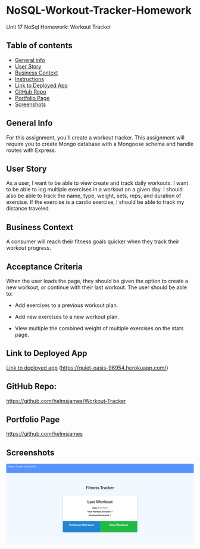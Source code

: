 # NoSQL-Workout-Tracker-Homework

Unit 17 NoSql Homework: Workout Tracker
## Table of contents
* [General info](#general-info)  
* [User Story](#user-story)  
* [Business Context](#business-context)  
* [Instructions](#instructions)  
* [Link to Deployed App](#link-to-deployed-app)  
* [GitHub Repo](#github-repo)
* [Portfolio Page](#portfolio-page)
* [Screenshots](#screenshots) 

## General Info
For this assignment, you'll create a workout tracker. This assignment will require you to create Mongo database with a Mongoose schema and handle routes with Express.

## User Story
As a user, I want to be able to view create and track daily workouts. I want to be able to log multiple exercises in a workout on a given day. I should also be able to track the name, type, weight, sets, reps, and duration of exercise. If the exercise is a cardio exercise, I should be able to track my distance traveled.

## Business Context
A consumer will reach their fitness goals quicker when they track their workout progress.

## Acceptance Criteria
When the user loads the page, they should be given the option to create a new workout, or continue with their last workout.
The user should be able to:


* Add exercises to a previous workout plan.


* Add new exercises to a new workout plan.


* View multiple the combined weight of multiple exercises on the stats page.

## Link to Deployed App
[Link to deployed app](https://quiet-oasis-96954.herokuapp.com//) 
(https://quiet-oasis-96954.herokuapp.com/)

## GitHub Repo:
https://github.com/helmsjames/Workout-Tracker   

## Portfolio Page
https://github.com/helmsjames

## Screenshots
![Example screenshot](./public/assets/fitness.png)
